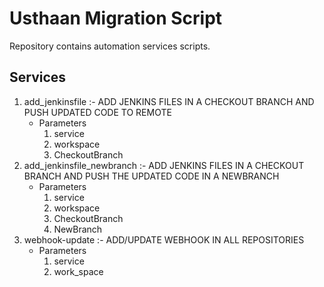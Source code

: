 # Usthaan Migration Script

Repository contains automation services scripts.

## Services 

1. add_jenkinsfile :- ADD JENKINS FILES IN A CHECKOUT BRANCH AND PUSH UPDATED CODE TO REMOTE
    - Parameters
        1. service
        2. workspace
        3. CheckoutBranch
2. add_jenkinsfile_newbranch :- ADD JENKINS FILES IN A CHECKOUT BRANCH AND PUSH THE UPDATED CODE IN A NEWBRANCH
    - Parameters
        1. service
        2. workspace
        3. CheckoutBranch
        4. NewBranch
3. webhook-update :- ADD/UPDATE WEBHOOK IN ALL REPOSITORIES
    -   Parameters
        1. service
        2. work_space
